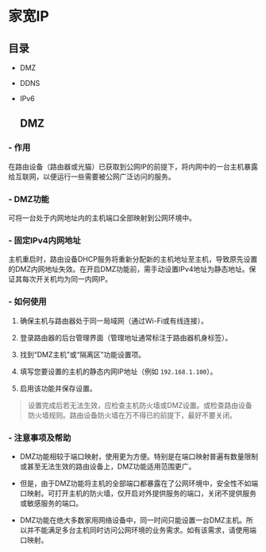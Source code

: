 # 家宽IP

## 目录
- DMZ
- DDNS
- IPv6

  ## DMZ

### - 作用

在路由设备（路由器或光猫）已获取到公网IP的前提下，将内网中的一台主机暴露给互联网，以便运行一些需要被公网广泛访问的服务。

### - DMZ功能

可将一台处于内网地址内的主机端口全部映射到公网环境中。

### - 固定IPv4内网地址

主机重启时，路由设备DHCP服务将重新分配新的主机地址至主机，导致原先设置的DMZ内网地址失效。在开启DMZ功能前，需手动设置IPv4地址为静态地址。保证其每次开关机均为同一内网IP。

### - 如何使用

1. 确保主机与路由器处于同一局域网（通过Wi-Fi或有线连接）。
  
2. 登录路由器的后台管理界面（管理地址通常标注于路由器机身标签）。
  
3. 找到“DMZ主机”或“隔离区”功能设置项。
  
4. 填写您要设置的主机的静态内网IP地址（例如 `192.168.1.100`）。
  
5. 启用该功能并保存设置。
  
  > 设置完成后若无法生效，应检查主机防火墙或DMZ设置。或检查路由设备防火墙规则。路由设备防火墙在万不得已的前提下，最好不要关闭。
  

### - 注意事项及帮助

- DMZ功能相较于端口映射，使用更为方便。特别是在端口映射普遍有数量限制或甚至无法生效的路由设备上，DMZ功能适用范围更广。
  
- 但是，由于DMZ功能将主机的全部端口都暴露在了公网环境中，安全性不如端口映射。可打开主机的防火墙，仅开启对外提供服务的端口，关闭不提供服务或敏感服务的端口。
  
- DMZ功能在绝大多数家用网络设备中，同一时间只能设置一台DMZ主机。所以并不能满足多台主机同时访问公网环境的业务需求。如有该需求，请使用端口映射。
